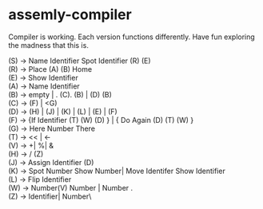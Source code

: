 # assemly-compiler

Compiler is working. Each version functions differently. Have fun exploring the madness that this is. 

(S)     ->     Name Identifier Spot Identifier (R) (E)\
(R)     ->     Place (A) (B) Home\
(E)     ->     Show Identifier\
(A)     ->    Name Identifier\
(B)     ->    empty |  .   (C). (B) | (D) (B)\
(C)     ->    (F) | <G)\
(D)     ->    (H) | (J) | (K) | (L)  | (E) | (F)\
(F)     ->    {If   Identifier (T) (W) (D) } | { Do Again (D) (T) (W) }\
(G)    ->     Here Number There\
(T)    ->     <<  |  <-\
(V)   ->     +|   %|   &\
(H)   ->     /  (Z)\
(J)   ->     Assign Identifier (D)\
(K)   ->    Spot Number Show Number|  Move Identifer Show Identifier\
(L)   ->    Flip Identifier\
(W)   ->   Number(V)  Number  |   Number .\
(Z)   ->     Identifier|  Number\
